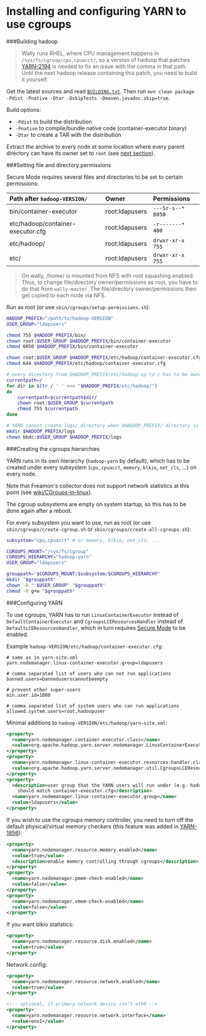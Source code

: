 Installing and configuring YARN to use cgroups
==============================================

###Building hadoop

> Wally runs RHEL, where CPU management happens in `/sys/fs/cgroup/cpu,cpuacct/`,
> so a version of hadoop that patches [YARN-2194](https://issues.apache.org/jira/browse/YARN-2194)
> is needed to fix an issue with the comma in that path.
> Until the next hadoop release containing this patch, you need to build it yourself.

Get the latest sources and read [`BUILDING.txt`](https://github.com/apache/hadoop/blob/trunk/BUILDING.txt).
Then run `mvn clean package -Pdist -Pnative -Dtar -DskipTests -Dmaven.javadoc.skip=true`.

Build options:
- `-Pdist` to build the distribution
- `-Pnative` to compile/bundle native code (container-executor binary)
- `-Dtar` to create a TAR with the distribution

Extract the archive to every node at some location where every parent directory can have its owner set to `root` (see [next section](#setting-file-and-directory-permissions)).


###Setting file and directory permissions

Secure Mode requires several files and directories to be set to certain permissions:

| Path after `hadoop-VERSION/`      | Owner          | Permissions
|:----------------------------------|:---------------|:-----------------
| bin/container-executor            | root:ldapusers | `---Sr-s--* 6050`
| etc/hadoop/container-executor.cfg | root:ldapusers | `-r-------*  400`
| etc/hadoop/                       | root:ldapusers | `drwxr-xr-x  755`
| etc/                              | root:ldapusers | `drwxr-xr-x  755`

> On wally, /home/ is mounted from NFS with root squashing enabled.
> Thus, to change file/directory owner/permissions as root, you have to do that from `wally-master`.
> The file/directory owner/permissions then get copied to each node via NFS.

Run as root (or use `sbin/cgroups/setup-permissions.sh`):
```bash
HADOOP_PREFIX="/path/to/hadoop-VERSION"
USER_GROUP="ldapusers"

chmod 755 $HADOOP_PREFIX/bin/
chown root:$USER_GROUP $HADOOP_PREFIX/bin/container-executor
chmod 6050 $HADOOP_PREFIX/bin/container-executor

chown root:$USER_GROUP $HADOOP_PREFIX/etc/hadoop/container-executor.cfg
chmod 644 $HADOOP_PREFIX/etc/hadoop/container-executor.cfg

# every directory from $HADOOP_PREFIX/etc/hadoop up to / has to be owned by root
currentpath=/
for dir in $(tr / ' ' <<< "$HADOOP_PREFIX/etc/hadoop/")
do
    currentpath=$currentpath$dir/
    chown root:$USER_GROUP $currentpath
    chmod 755 $currentpath
done

# YARN cannot create logs/ directory when $HADOOP_PREFIX/ directory is owned by root
mkdir $HADOOP_PREFIX/logs
chown bbdc:$USER_GROUP $HADOOP_PREFIX/logs
```


###Creating the cgroups hierarchies

YARN runs in its own hierarchy (`hadoop-yarn` by default), which has to be created under every subsystem (`cpu,cpuacct`, `memory`, `blkio`, `net_cls`, ...) on every node.

Note that Freamon's collector does not support network statistics at this point (see [wiki/CGroups-in-linux](https://github.com/citlab/freamon/wiki/CGroups-in-linux)).

The cgroup subsystems are empty on system startup, so this has to be done again after a reboot.

For every subsystem you want to use, run as root (or use `sbin/cgroups/create-cgroup.sh` or `sbin/cgroups/create-all-cgroups.sh`):
```bash
subsystem="cpu,cpuacct" # or memory, blkio, net_cls, ...

CGROUPS_MOUNT="/sys/fs/cgroup"
CGROUPS_HIERARCHY="hadoop-yarn"
USER_GROUP="ldapusers"

grouppath="$CGROUPS_MOUNT/$subsystem/$CGROUPS_HIERARCHY"
mkdir "$grouppath"
chown -R ":$USER_GROUP" "$grouppath"
chmod -R g+w "$grouppath"
```


###Configuring YARN

To use cgroups, YARN has to run `LinuxContainerExecutor` instead of `DefaultContainerExecutor`
and `CgroupsLCEResourcesHandler` instead of `DefaultLCEResourcesHandler`,
which in turn requires [Secure Mode](https://hadoop.apache.org/docs/current/hadoop-project-dist/hadoop-common/SecureMode.html) to be enabled.

Example `hadoop-VERSION/etc/hadoop/container-executor.cfg`:
```properties
# same as in yarn-site.xml
yarn.nodemanager.linux-container-executor.group=ldapusers

# comma separated list of users who can not run applications
banned.users=banneduserscannotbeempty

# prevent other super-users
min.user.id=1000

# comma separated list of system users who can run applications
allowed.system.users=root,hadoopuser
```

Minimal additions to `hadoop-VERSION/etc/hadoop/yarn-site.xml`:
```xml
<property>
  <name>yarn.nodemanager.container-executor.class</name>
  <value>org.apache.hadoop.yarn.server.nodemanager.LinuxContainerExecutor</value>
</property>
<property>
  <name>yarn.nodemanager.linux-container-executor.resources-handler.class</name>
  <value>org.apache.hadoop.yarn.server.nodemanager.util.CgroupsLCEResourcesHandler</value>
</property>
<property>
  <description>user group that the YARN users will run under (e.g. hadoop).
    should match container-executor.cfg</description>
  <name>yarn.nodemanager.linux-container-executor.group</name>
  <value>ldapusers</value>
</property>
```

If you wish to use the cgroups memory controller, you need to turn off the default physical/virtual memory checkers (this feature was added in [YARN-1856](https://issues.apache.org/jira/browse/YARN-1856)):
```xml
<property>
  <name>yarn.nodemanager.resource.memory.enabled</name>
  <value>true</value>
  <description>enable memory controlling through cgroups</description>
</property>
<property>
  <name>yarn.nodemanager.pmem-check-enabled</name>
  <value>false</value>
</property>
<property>
  <name>yarn.nodemanager.vmem-check-enabled</name>
  <value>false</value>
</property>
```

If you want blkio statistics:
```xml
<property>
  <name>yarn.nodemanager.resource.disk.enabled</name>
  <value>true</value>
</property>
```

Network config:
```xml
<property>
  <name>yarn.nodemanager.resource.network.enabled</name>
  <value>true</value>
</property>

<!-- optional, if primary network device isn't eth0 -->
<property>
  <name>yarn.nodemanager.resource.network.interface</name>
  <value>eno1</value>
</property>
```
